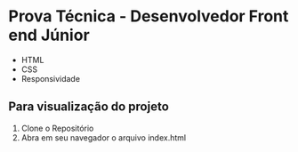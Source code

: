 <h1> Prova Técnica - Desenvolvedor Front end Júnior</h1>

<ul> 
  <li>HTML</li>
  <li>CSS</li>
  <li>Responsividade</li>
</ul>

<h2>Para visualização do projeto</h2>

<ol> 
  <li>Clone o Repositório</li>
  <li>Abra em seu navegador o arquivo index.html</li>
</ol>
